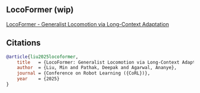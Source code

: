 ## LocoFormer (wip)

[LocoFormer - Generalist Locomotion via Long-Context Adaptation](https://generalist-locomotion.github.io/)

## Citations

```bibtex
@article{liu2025locoformer,
    title   = {LocoFormer: Generalist Locomotion via Long-Context Adaptation},
    author  = {Liu, Min and Pathak, Deepak and Agarwal, Ananye},
    journal = {Conference on Robot Learning ({CoRL})},
    year    = {2025}
}
```
